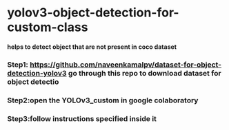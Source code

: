 # yolov3-object-detection-for-custom-class
#### helps to detect object that are not present in coco dataset

### Step1: https://github.com/naveenkamalpv/dataset-for-object-detection-yolov3 go through this repo to download dataset for object detectio

### Step2:open the YOLOv3_custom in google colaboratory
### Step3:follow instructions specified inside it
